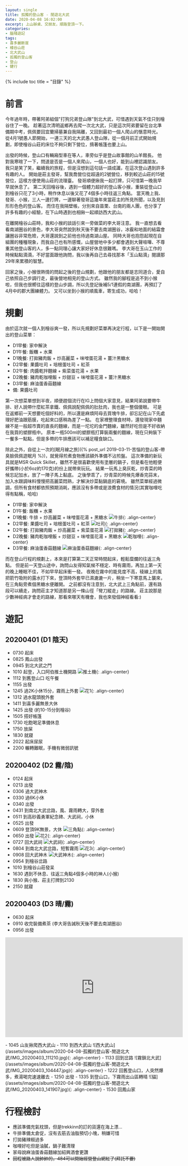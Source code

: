 ```yaml
---
layout: single
title: 孤獨的登山客 - 閒遊北大武
date: 2020-04-08 16:02:00
excerpt: 上山辦桌、交朋友，順路登頂一下。
categories:
- 腦殘遊記
tags:
- 喜多麗斷崖
- 檜谷山莊
- 北大武山
- 孤獨的登山客
- 登山
- 健行
---
```


{% include toc title = "目錄" %}

# 前言

今年過年時，帶著阿弟組個"打狗兄弟登山隊"到北大武，可惜遇到天氣不佳只到檜谷住了一晚。
趁著這次清明返鄉再去爬一次北大武，只是這次阿弟要留在台北準備期中考，佩佩要回宜蘭掃墓兼自我隔離，又回到最初一個人爬山的愜意時光。
從4月1號愚人節開始，一連三天的北大武愚人登山隊，從一個月前正式開始規劃，即使檜谷山莊的床位不夠只剩下營位，揹著帳篷也要上山。

出發的時候，登山口有輛廂型車在等人，車旁似乎是登山故事館的山羊館長。
他對我寒暄了一下，問道是否是一個人來爬山，一個人也好，能到山裡認識朋友。
我只是笑了笑，繼續我的旅程，但是沒想到這句話一語成讖，在這次登山遇到許多有趣的人。
開始是莊主發哥，幫我喬營位從超遠的2號營位，移到較近山莊的15號營位，這樣方便使用山莊的流理臺。
發哥順便揪我一起打牌，只可惜第一晚我早早就休息了。
第二天回檜谷後，遇到一個體力超好的登山客小猴，重裝從登山口到檜谷只花了3小時，稍作休息以後又花了4個多小時往返三角點。
當天晚上我、發哥、小猴，三人一邊打牌，一邊聊著發哥這幾年來當莊主的所見所聞，以及見到形形色色的登山客。
而住在我隔壁帳，分別來自苗栗、台南的兩人團，也分享了許多有趣的小經驗，在下山時遇到也相揪一起順訪西大武山。

在離開檜谷山莊時，我和小猴的談話引來一旁做菜的李大哥注意。
我一直想去看看南湖圈谷的景色，李大哥突然說到秋天後不要去南湖圈谷，冰霰和地面的結霜會讓圈谷非常危險，大哥還說到之前他也待過南湖山屋。
同時大哥也抱怨起現在自組團的種種現象，而我自己也有所感慨，山屋營地中多少都會遇到大聲喧嘩、不尊重其他登山客的人，多一點同理心讓大家好好休息很難嗎。
李大哥在玉山工作的時候點點滴滴，不好當面跟他詢問，我以後再自己去尋找那本「玉山點滴」閱讀那29年來累積的智慧。

回家之後，小猴很熱情的問起之後的登山規劃，他跟他的朋友都是志同道合，愛自己依照自己步調行走，最後營地相見的登山方式。
雖然我的腳程是追不到小猴啦，但我也很嚮往這樣的登山步調，所以先登記後補5/1連假的南湖團，再預訂了4月中的郡大團練體力。
又可以坐到小猴的順風車，寄生成功，哈哈！

# 規劃

由於這次就一個人到檜谷爽一發，所以先規劃好菜單再決定行程，以下是一開始開出的登山菜單：

- D1早餐: 家中解決
- D1午餐: 飯糰 + 水果
- D1晚餐: 打拋豬肉飯 + 炒高麗菜 + 味噌蛋花湯 + 薑汁黑糖水
- D2早餐: 果醬吐司 + 培根蛋吐司 + 紅茶
- D2午餐: 肉醬乾拌麵線 + 紫菜蛋花湯 + 水果
- D2晚餐: 豬肉乾咖哩飯 + 炒甜豆 + 味噌蛋花湯 + 薑汁黑糖水
- D3早餐: 麻油蛋香菇麵線
- 備: 果醬吐司

第一次想菜單想到半夜，順便趕個流行在IG上問個大家意見，結果阿弟說要帶牛排、好人說帶什麼紅茶拿鐵、佩佩說配佩佩的肚肚肉，我也是一整個傻眼。
可是在返鄉前一天想要吃個好料的，所以還是麻煩阿母去買塊牛排，卻忘記在山下先處理好肥油跟筋膜，吃起來口感稍為差了一點。
在家裡整理食材時，還發現家中麵線不是一般超市賣的直長的麵線，而是一坨坨的金門麵線，雖然好吃但是不好收納在我買的塑膠瓶中。
原本一瓶500ml的塑膠瓶打算裝兩餐的麵線，現在只夠裝下一餐多一點點，但是多帶的牛排應該可以補足糧食缺口。

除此之外，自從上一次的[眠月線之旅]({% post_url 2019-03-11-苦惱的登山客-帶臭臉佩佩遊眠月 %})，就覺得煎煮食物應該額外準備不沾煎盤。
這次準備的新玩具就是MSR Quick Skillet，雖然不是很喜歡使用有塗層的鍋子，但是看在他輕便好攜帶(小於6oz約170克)的份上就帶來玩玩。
結果一玩馬上臭灰乾，炒青菜的時候忘記加水，放了一陣子馬上黏底。
之後學乖了，炒青菜的時候先爆香完蒜末，加入水跟調味料慢慢把高麗菜悶熟，才解決炒菜黏鍋底的窘境。
雖然菜單經過微調，但所有食材都依照預期消耗，應該沒有多帶或是浪費食材的情況(其實咖哩吃得有點稱，哈哈)

- D1早餐: 家中解決
- D1午餐: 飯糰 + 水果
- D1晚餐: 牛排 + 炒高麗菜 + 味噌蛋花湯 + 黑糖水
![牛排](/assets/images/album/2020-04-08-孤獨的登山客-閒遊北大武/IMG_20200401_162715.jpg){: .align-center}
- D2早餐: 果醬吐司 + 培根蛋吐司 + 紅茶
![吐司](/assets/images/album/2020-04-08-孤獨的登山客-閒遊北大武/IMG_20200402_015036.jpg){: .align-center}
- D2午餐: 打拋豬肉飯 + 炒高麗菜 + 紫菜蛋花湯
![打拋豬](/assets/images/album/2020-04-08-孤獨的登山客-閒遊北大武/IMG_20200402_112256.jpg){: .align-center}
- D2晚餐: 豬肉乾咖哩飯 + 炒甜豆 + 味噌蛋花湯 + 黑糖水
![乾咖哩](/assets/images/album/2020-04-08-孤獨的登山客-閒遊北大武/IMG_20200402_163527.jpg){: .align-center}
- D3早餐: 麻油蛋香菇麵線
![麻油蛋香菇麵線](/assets/images/album/2020-04-08-孤獨的登山客-閒遊北大武/IMG_20200403_071753.jpg){: .align-center}

而在登山行程的規劃上，本來是打算第二天正常時間起床，輕鬆糜爛的往返三角點。
但是前一天登山途中，詢問山友得知氣候不穩定、時有霧雨，再加上第一天的晚上睡眠不佳，不如早早起床衝一發。
夜晚在霧中的能見度不高，稜線上的風把箭竹吸附的露水打下來，登頂時外套早已濕漉漉一片，稍坐一下寒意馬上襲來，在三角點旁煮個黑糖水便離開。
之前都沒有注意到，北大武上三角點前，還有路段可以續走，詢問莊主才知道那是另一條山徑「彎刀縱走」的路線。
莊主說那是少數神經病才會走的路線，那看來哪天有機會，我也來發個神經看看:)

# 遊記

## 20200401 (D1 陰天)
- 0730 起床
- 0825 鳳山出發
- 0945 到北大武之門
- 1010 起登，入口阿伯推土機開路
![推土機](/assets/images/album/2020-04-08-孤獨的登山客-閒遊北大武/IMG_20200401_102353.jpg){: .align-center}
- 1112 到舊登山口 吃午餐
- 1155 出發
- 1245 過2K小休15分，霧雨上外套
![花1](/assets/images/album/2020-04-08-孤獨的登山客-閒遊北大武/IMG_20200401_120349.jpg){: .align-center}
- 1312 過水龍頭脫外套
- 1411 到喜多麗無景大休
- 1425 出發 (約10-15分到檜谷)
- 1505 搭好帳篷
- 1730 吃飽喝足準備休息
- 1750 放屎
- 1830 就寢
- 2022 起床尿尿
- 2200 輾轉難眠，手機有微弱訊號

## 20200402 (D2 霧/陰)
- 0124 起床
- 0213 出發
- 0306 過大武神木
- 0330 過6K小休
- 0340 出發
- 0431 到南北大武岔路，風、霧雨轉大，穿外套
- 0511 到高砂義勇軍紀念碑、大武祠，小休
- 0525 出發
- 0609 登頂9K無景，大休
![三角點](/assets/images/album/2020-04-08-孤獨的登山客-閒遊北大武/IMG_20200402_062512.jpg){: .align-center}
- 0650 出發
![花2](/assets/images/album/2020-04-08-孤獨的登山客-閒遊北大武/IMG_20200402_070025.jpg){: .align-center}
- 0727 回大武祠
![大武祠](/assets/images/album/2020-04-08-孤獨的登山客-閒遊北大武/IMG_20200402_072834.jpg){: .align-center}
- 0804 到南北大武岔路，短暫霧雨
![花3](/assets/images/album/2020-04-08-孤獨的登山客-閒遊北大武/IMG_20200402_075722.jpg){: .align-center}
- 0908 回大武神木
![大武神木](/assets/images/album/2020-04-08-孤獨的登山客-閒遊北大武/IMG_20200402_090903.jpg){: .align-center}
- 0954 到檜谷岔路
- 1010 到檜谷山莊發呆
- 1630 遇到不休息、往返三角點4個多小時的神人(小猴)
- 1830 與小猴、莊主打牌到2130
- 2150 就寢

## 20200403 (D3 晴/霧)
- 0630 起床
- 0910 收完裝備煮茶 (李大哥告誡秋天後不要去南湖圈谷)
- 0956 出發
<p style="text-align: center;"><iframe width="560" height="315" src="https://www.youtube.com/embed/USkfhmJBccA" frameborder="0" allow="accelerometer; autoplay; encrypted-media; gyroscope; picture-in-picture" allowfullscreen></iframe></p>
- 1045 山友揪爬西大武山
- 1110 到西大武山
![西大武山](/assets/images/album/2020-04-08-孤獨的登山客-閒遊北大武/IMG_20200403_111210.jpg){: .align-center}
- 1133 回到岔路
![霧鎖北大武](/assets/images/album/2020-04-08-孤獨的登山客-閒遊北大武/IMG_20200403_104447.jpg){: .align-center}
- 1222 回舊登山口，人突然爆多，煮湯喝完速速離去
- 1250 出發
- 1335 到登山口，下霧雨出山區轉晴
![貓](/assets/images/album/2020-04-08-孤獨的登山客-閒遊北大武/IMG_20200403_141907.jpg){: .align-center}
- 1530 回鳳山家

# 行程檢討
- 應該準備充氣枕頭，但是trekkinn的訂的貨還在海上漂...
- 牛排準備太倉促，沒有去筋去油脂預切小塊，稍嫌可惜
- 打拋豬辣椒過多
- 咖哩好吃但是油膩，鍋子難清理
- 家母說麻油蛋香菇麵線加紹興酒會更讚
- ~~回程被路人說帥帥的，484可以開始經營登山網紅了(拜託不要)~~